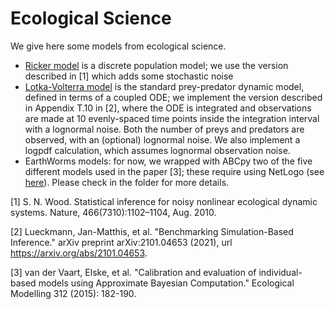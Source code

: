 # Ecological Science

We give here some models from ecological science.

- [Ricker model](https://en.wikipedia.org/wiki/Ricker_model) is a discrete population model; we use the version described in [1] which adds some stochastic noise
- [Lotka-Volterra model](https://en.wikipedia.org/wiki/Lotka%E2%80%93Volterra_equations) is the standard prey-predator dynamic model, defined in terms of a coupled ODE; we implement the version described in Appendix T.10 in [2], where the ODE is integrated and observations are made at 10 evenly-spaced time points inside the integration interval with a lognormal noise. Both the number of preys and predators are observed, with an (optional) lognormal noise. We also implement a logpdf calculation, which assumes lognormal observation noise. 
- EarthWorms models:  for now, we wrapped with ABCpy two of the five different models used in the paper [3]; these require using NetLogo (see [here](https://ccl.northwestern.edu/netlogo/)). Please check in the folder for more details.


[1] S. N. Wood. Statistical inference for noisy nonlinear ecological dynamic systems. Nature, 466(7310):1102–1104, Aug. 2010.

[2] Lueckmann, Jan-Matthis, et al. "Benchmarking Simulation-Based Inference." arXiv preprint arXiv:2101.04653 (2021), url https://arxiv.org/abs/2101.04653.

[3] van der Vaart, Elske, et al. "Calibration and evaluation of individual-based models using Approximate Bayesian Computation." Ecological Modelling 312 (2015): 182-190.